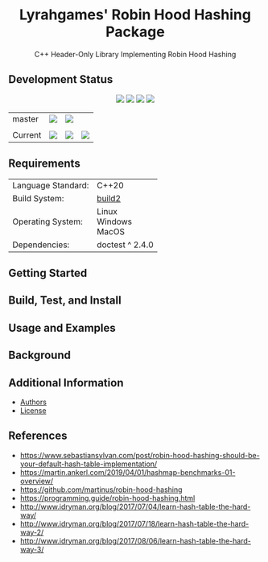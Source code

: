 <h1 align="center">
    Lyrahgames' Robin Hood Hashing Package
</h1>

<p align="center">
    C++ Header-Only Library Implementing Robin Hood Hashing
</p>

## Development Status

<p align="center">
    <img src="https://img.shields.io/github/languages/top/lyrahgames/robin-hood.svg?style=for-the-badge">
    <img src="https://img.shields.io/github/languages/code-size/lyrahgames/robin-hood.svg?style=for-the-badge">
    <img src="https://img.shields.io/github/repo-size/lyrahgames/robin-hood.svg?style=for-the-badge">
    <a href="COPYING.md">
        <img src="https://img.shields.io/github/license/lyrahgames/robin-hood.svg?style=for-the-badge&color=blue">
    </a>
</p>

<b>
<table align="center">
    <tr>
        <td>
            master
        </td>
        <td>
            <a href="https://github.com/lyrahgames/robin-hood">
                <img src="https://img.shields.io/github/last-commit/lyrahgames/robin-hood/master.svg?logo=github&logoColor=white">
            </a>
        </td>    
        <!-- <td>
            <a href="https://circleci.com/gh/lyrahgames/robin-hood/tree/master"><img src="https://circleci.com/gh/lyrahgames/robin-hood/tree/master.svg?style=svg"></a>
        </td> -->
        <!-- <td>
            <a href="https://codecov.io/gh/lyrahgames/robin-hood">
              <img src="https://codecov.io/gh/lyrahgames/robin-hood/branch/master/graph/badge.svg" />
            </a>
        </td> -->
        <td>
            <a href="https://ci.cppget.org/?builds=lyrahgames-robin-hood&pv=&tc=*&cf=&mn=&tg=&rs=*">
                <img src="https://img.shields.io/badge/b|2 ci.cppget.org-Click here!-blue">
            </a>
        </td>
    </tr>
    <!-- <tr>
        <td>
            develop
        </td>
        <td>
            <a href="https://github.com/lyrahgames/robin-hood/tree/develop">
                <img src="https://img.shields.io/github/last-commit/lyrahgames/robin-hood/develop.svg?logo=github&logoColor=white">
            </a>
        </td>    
        <td>
            <a href="https://circleci.com/gh/lyrahgames/robin-hood/tree/develop"><img src="https://circleci.com/gh/lyrahgames/robin-hood/tree/develop.svg?style=svg"></a>
        </td>
        <td>
            <a href="https://codecov.io/gh/lyrahgames/robin-hood">
              <img src="https://codecov.io/gh/lyrahgames/robin-hood/branch/develop/graph/badge.svg" />
            </a>
        </td>
    </tr> -->
    <tr>
        <td>
        </td>
    </tr>
    <tr>
        <td>
            Current
        </td>
        <td>
            <a href="https://github.com/lyrahgames/robin-hood">
                <img src="https://img.shields.io/github/commit-activity/y/lyrahgames/robin-hood.svg?logo=github&logoColor=white">
            </a>
        </td>
        <!-- <td>
            <img src="https://img.shields.io/github/release/lyrahgames/robin-hood.svg?logo=github&logoColor=white">
        </td>
        <td>
            <img src="https://img.shields.io/github/release-pre/lyrahgames/robin-hood.svg?label=pre-release&logo=github&logoColor=white">
        </td> -->
        <td>
            <img src="https://img.shields.io/github/tag/lyrahgames/robin-hood.svg?logo=github&logoColor=white">
        </td>
        <td>
            <img src="https://img.shields.io/github/tag-date/lyrahgames/robin-hood.svg?label=latest%20tag&logo=github&logoColor=white">
        </td>
        <!-- <td>
            <a href="https://queue.cppget.org/robin-hood">
                <img src="https://img.shields.io/website/https/queue.cppget.org/robin-hood.svg?down_message=empty&down_color=blue&label=b|2%20queue.cppget.org&up_color=orange&up_message=running">
            </a>
        </td> -->
    </tr>
</table>
</b>

## Requirements
<b>
<table>
    <tr>
        <td>Language Standard:</td>
        <td>C++20</td>
    </tr>
    <tr>
        <td>Build System:</td>
        <td>
            <a href="https://build2.org/">build2</a>
        </td>
    </tr>
    <tr>
        <td>Operating System:</td>
        <td>
            Linux<br>
            Windows<br>
            MacOS
        </td>
    </tr>
    <tr>
        <td>Dependencies:</td>
        <td>
            doctest ^ 2.4.0
        </td>
    </tr>
</table>
</b>

## Getting Started
## Build, Test, and Install
## Usage and Examples
## Background

## Additional Information
- [Authors](AUTHORS.md)
- [License](COPYING.md)

## References

- https://www.sebastiansylvan.com/post/robin-hood-hashing-should-be-your-default-hash-table-implementation/
- https://martin.ankerl.com/2019/04/01/hashmap-benchmarks-01-overview/
- https://github.com/martinus/robin-hood-hashing
- https://programming.guide/robin-hood-hashing.html
- http://www.idryman.org/blog/2017/07/04/learn-hash-table-the-hard-way/
- http://www.idryman.org/blog/2017/07/18/learn-hash-table-the-hard-way-2/
- http://www.idryman.org/blog/2017/08/06/learn-hash-table-the-hard-way-3/